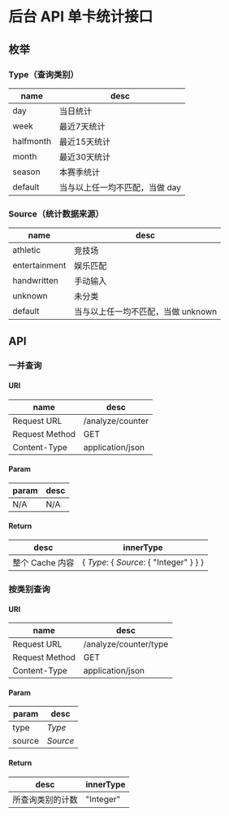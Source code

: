 # 后台 API 单卡统计接口
## 枚举
### Type（查询类别）
name | desc
---|---
day | 当日统计
week | 最近7天统计
halfmonth | 最近15天统计
month | 最近30天统计
season | 本赛季统计
default | 当与以上任一均不匹配，当做 day

### Source（统计数据来源）
name | desc
---|---
athletic | 竞技场
entertainment | 娱乐匹配
handwritten | 手动输入
unknown | 未分类
default | 当与以上任一均不匹配，当做 unknown


## API
### 一并查询
#### URI
name | desc
---|---
Request URL | /analyze/counter
Request Method | GET
Content-Type | application/json

#### Param
param | desc
---|---
N/A | N/A

#### Return
desc | innerType
--- | ---
整个 Cache 内容 | { *Type*: { *Source*: { "Integer" } } }
### 按类别查询
#### URI
name | desc
---|---
Request URL | /analyze/counter/type
Request Method | GET
Content-Type | application/json

#### Param
param | desc
---|---
type | *Type*
source | *Source*

#### Return
desc | innerType
--- | ---
所查询类别的计数 | "Integer"